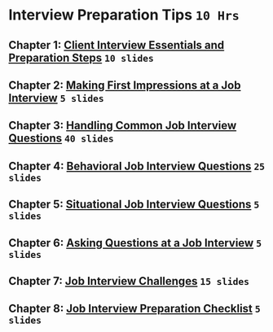 # Interview Preparation Tips `10 Hrs`

## Chapter 1: [Client Interview Essentials and Preparation Steps](/tips/chapter1/README.md) `10 slides`

## Chapter 2: [Making First Impressions at a Job Interview](/tips/chapter2/README.md) `5 slides`

## Chapter 3: [Handling Common Job Interview Questions](/tips/chapter3/README.md) `40 slides`

## Chapter 4: [Behavioral Job Interview Questions](/tips/chapter4/README.md) `25 slides`

## Chapter 5: [Situational Job Interview Questions](/tips/chapter5/README.md) `5 slides`

## Chapter 6: [Asking Questions at a Job Interview](/tips/chapter6/README.md) `5 slides`

## Chapter 7: [Job Interview Challenges](/tips/chapter7/README.md) `15 slides`

## Chapter 8: [Job Interview Preparation Checklist](/tips/chapter8/README.md) `5 slides`
